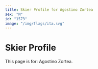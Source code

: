 ```yaml
---
title: Skier Profile for Agostino Zortea
sex: "M"
id: "1573"
image: "/img/flags/ita.svg" 
---
```


# Skier Profile

This page is for: Agostino Zortea.
    